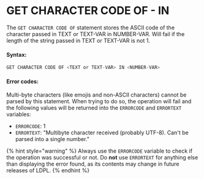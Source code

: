 # GET CHARACTER CODE OF - IN

The `GET CHARACTER CODE OF` statement stores the ASCII code of the character passed in TEXT or TEXT-VAR in NUMBER-VAR. Will fail if the length of the string passed in TEXT or TEXT-VAR is not 1.

#### Syntax:

```c
GET CHARACTER CODE OF <TEXT or TEXT-VAR> IN <NUMBER-VAR>
```

#### Error codes:

Multi-byte characters \(like emojis and non-ASCII characters\) cannot be parsed by this statement. When trying to do so, the operation will fail and the following values will be returned into the `ERRORCODE` and `ERRORTEXT` variables:

* `ERRORCODE`: 1
* `ERRORTEXT`: "Multibyte character received \(probably UTF-8\). Can't be parsed into a single number."

{% hint style="warning" %}
Always use the `ERRORCODE` variable to check if the operation was successful or not. Do **not** use `ERRORTEXT` for anything else than displaying the error found, as its contents may change in future releases of LDPL.
{% endhint %}

